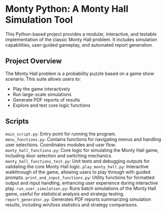 # Monty Python: A Monty Hall Simulation Tool

This Python-based project provides a modular, interactive, and testable implementation of the classic Monty Hall problem. It includes simulation capabilities, user-guided gameplay, and automated report generation.

## Project Overview

The Monty Hall problem is a probability puzzle based on a game show scenario. This suite allows users to:
- Play the game interactively
- Run large-scale simulations
- Generate PDF reports of results
- Explore and test core logic functions

## Scripts

`main_script.py`: Entry point for running the program.  
`menu_functions.py`: Contains functions for navigating menus and handling user selections. Coordinates modules and user flow.
`monty_hall_functions.py`: Core logic for simulating the Monty Hall game, including door selection and switching mechanics. 
`monty_hall_functions_test.py`: Unit tests and debugging outputs for validating the core Monty Hall logic. 
`play_monty_hall.py`: Interactive walkthrough of the game, allowing users to play through with guided prompts. 
`print_and_input_functions.py`: Utility functions for formatted output and input handling, enhancing user experience during interactive play. 
`run_user_simulation.py`: Runs batch simulations of the Monty Hall game, useful for statistical analysis and strategy testing. 
`report_generator.py`: Generates PDF reports summarizing simulation results, including win/loss statistics and strategy comparisons. 


